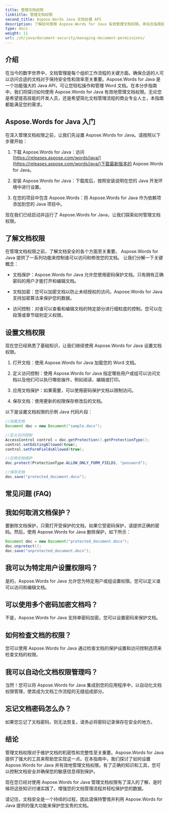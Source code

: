 ```yaml
---
title: 管理文档权限
linktitle: 管理文档权限
second_title: Aspose.Words Java 文档处理 API
description: 了解如何使用 Aspose.Words for Java 有效管理文档权限。本综合指南提供分步说明和源代码示例。
type: docs
weight: 11
url: /zh/java/document-security/managing-document-permissions/
---
```


## 介绍

在当今的数字世界中，文档管理是每个组织工作流程的关键方面。确保合适的人可以访问合适的文档对于保持安全性和效率至关重要。Aspose.Words for Java 是一个功能强大的 Java API，可让您轻松操作和管理 Word 文档。在本分步指南中，我们将探讨如何使用 Aspose.Words for Java 有效地管理文档权限。无论您是希望提高技能的开发人员，还是希望简化文档管理流程的商业专业人士，本指南都能满足您的需求。

## Aspose.Words for Java 入门

在深入管理文档权限之前，让我们先设置 Aspose.Words for Java。请按照以下步骤开始：

1. 下载 Aspose.Words for Java：访问[https://releases.aspose.com/words/java/](https://releases.aspose.com/words/java/)下载最新版本的 Aspose.Words for Java。

2. 安装 Aspose.Words for Java：下载库后，按照安装说明在您的 Java 开发环境中进行设置。

3. 在您的项目中包含 Aspose.Words：将 Aspose.Words for Java 作为依赖项添加到您的 Java 项目中。

现在我们已经启动并运行了 Aspose.Words for Java，让我们探索如何管理文档权限。

## 了解文档权限

在管理文档权限之前，了解文档安全的各个方面至关重要。 Aspose.Words for Java 提供了一系列功能来控制谁可以访问和修改您的文档。 让我们分解一下关键概念：

- 文档保护：Aspose.Words for Java 允许您使用密码保护文档。只有拥有正确密码的用户才能打开和编辑文档。

- 文档加密：您可以加密文档以防止未经授权的访问。Aspose.Words for Java 支持加密算法来保护您的数据。

- 访问控制：对谁可以查看和编辑文档的特定部分进行细粒度的控制。您可以在段落或章节级别定义权限。

## 设置文档权限

现在您已经熟悉了基础知识，让我们继续使用 Aspose.Words for Java 设置文档权限。

1. 打开文档：使用 Aspose.Words for Java 加载您的 Word 文档。

2. 定义访问控制：使用 Aspose.Words for Java 指定哪些用户或组可以访问文档以及他们可以执行哪些操作，例如阅读、编辑或打印。

3. 应用文档保护：如果需要，可以使用密码保护文档以限制访问。

4. 保存文档：使用更新的权限保存修改后的文档。

以下是设置文档权限的示例 Java 代码片段：

```java
//加载文档
Document doc = new Document("sample.docx");

//定义访问控制
AccessControl control = doc.getProtection().getProtectionType();
control.setEditingAllowed(true);
control.setFormFieldsAllowed(true);

//应用文档保护
doc.protect(ProtectionType.ALLOW_ONLY_FORM_FIELDS, "password");

//保存文档
doc.save("protected_document.docx");
```

## 常见问题 (FAQ)

## 我如何取消文档保护？

要删除文档保护，只需打开受保护的文档，如果它受密码保护，请提供正确的密码。然后，使用 Aspose.Words for Java 删除保护，如下所示：

```java
Document doc = new Document("protected_document.docx");
doc.unprotect();
doc.save("unprotected_document.docx");
```

## 我可以为特定用户设置权限吗？

是的，Aspose.Words for Java 允许您为特定用户或组设置权限。您可以定义谁可以访问和编辑文档。

## 可以使用多个密码加密文档吗？

不是，Aspose.Words for Java 支持单密码加密。您可以设置密码来保护文档。

## 如何检查文档的权限？

您可以使用 Aspose.Words for Java 通过检查文档的保护设置和访问控制选项来检查文档的权限。

## 我可以自动化文档权限管理吗？

当然！您可以将 Aspose.Words for Java 集成到您的应用程序中，以自动化文档权限管理，使其成为文档工作流程的无缝组成部分。

## 忘记文档密码怎么办？

如果您忘记了文档密码，则无法恢复。请务必将密码记录保存在安全的地方。

## 结论

管理文档权限对于维护文档的机密性和完整性至关重要。Aspose.Words for Java 提供了强大的工具来帮助您实现这一点。在本指南中，我们探讨了如何设置 Aspose.Words for Java 并有效地管理文档权限。有了正确的知识和工具，您可以控制文档安全并确保您的敏感信息得到保护。

现在您已经对使用 Aspose.Words for Java 管理文档权限有了深入的了解，是时候将这些知识付诸实践了。增强您的文档管理流程并轻松保护您的数据。

请记住，文档安全是一个持续的过程，因此请保持警惕并利用 Aspose.Words for Java 提供的强大功能来保护您宝贵的文档。